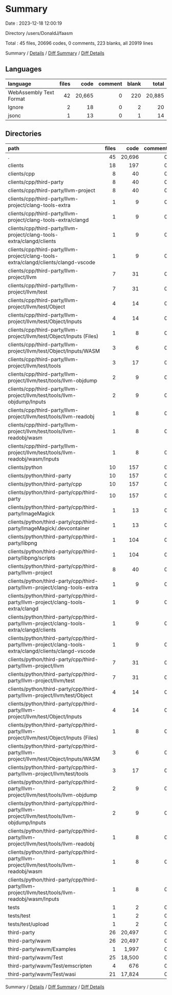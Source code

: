# Summary

Date : 2023-12-18 12:00:19

Directory /users/DonaldJ/faasm

Total : 45 files,  20696 codes, 0 comments, 223 blanks, all 20919 lines

Summary / [Details](details.md) / [Diff Summary](diff.md) / [Diff Details](diff-details.md)

## Languages
| language | files | code | comment | blank | total |
| :--- | ---: | ---: | ---: | ---: | ---: |
| WebAssembly Text Format | 42 | 20,665 | 0 | 220 | 20,885 |
| Ignore | 2 | 18 | 0 | 2 | 20 |
| jsonc | 1 | 13 | 0 | 1 | 14 |

## Directories
| path | files | code | comment | blank | total |
| :--- | ---: | ---: | ---: | ---: | ---: |
| . | 45 | 20,696 | 0 | 223 | 20,919 |
| clients | 18 | 197 | 0 | 30 | 227 |
| clients/cpp | 8 | 40 | 0 | 1 | 41 |
| clients/cpp/third-party | 8 | 40 | 0 | 1 | 41 |
| clients/cpp/third-party/llvm-project | 8 | 40 | 0 | 1 | 41 |
| clients/cpp/third-party/llvm-project/clang-tools-extra | 1 | 9 | 0 | 1 | 10 |
| clients/cpp/third-party/llvm-project/clang-tools-extra/clangd | 1 | 9 | 0 | 1 | 10 |
| clients/cpp/third-party/llvm-project/clang-tools-extra/clangd/clients | 1 | 9 | 0 | 1 | 10 |
| clients/cpp/third-party/llvm-project/clang-tools-extra/clangd/clients/clangd-vscode | 1 | 9 | 0 | 1 | 10 |
| clients/cpp/third-party/llvm-project/llvm | 7 | 31 | 0 | 0 | 31 |
| clients/cpp/third-party/llvm-project/llvm/test | 7 | 31 | 0 | 0 | 31 |
| clients/cpp/third-party/llvm-project/llvm/test/Object | 4 | 14 | 0 | 0 | 14 |
| clients/cpp/third-party/llvm-project/llvm/test/Object/Inputs | 4 | 14 | 0 | 0 | 14 |
| clients/cpp/third-party/llvm-project/llvm/test/Object/Inputs (Files) | 1 | 8 | 0 | 0 | 8 |
| clients/cpp/third-party/llvm-project/llvm/test/Object/Inputs/WASM | 3 | 6 | 0 | 0 | 6 |
| clients/cpp/third-party/llvm-project/llvm/test/tools | 3 | 17 | 0 | 0 | 17 |
| clients/cpp/third-party/llvm-project/llvm/test/tools/llvm-objdump | 2 | 9 | 0 | 0 | 9 |
| clients/cpp/third-party/llvm-project/llvm/test/tools/llvm-objdump/Inputs | 2 | 9 | 0 | 0 | 9 |
| clients/cpp/third-party/llvm-project/llvm/test/tools/llvm-readobj | 1 | 8 | 0 | 0 | 8 |
| clients/cpp/third-party/llvm-project/llvm/test/tools/llvm-readobj/wasm | 1 | 8 | 0 | 0 | 8 |
| clients/cpp/third-party/llvm-project/llvm/test/tools/llvm-readobj/wasm/Inputs | 1 | 8 | 0 | 0 | 8 |
| clients/python | 10 | 157 | 0 | 29 | 186 |
| clients/python/third-party | 10 | 157 | 0 | 29 | 186 |
| clients/python/third-party/cpp | 10 | 157 | 0 | 29 | 186 |
| clients/python/third-party/cpp/third-party | 10 | 157 | 0 | 29 | 186 |
| clients/python/third-party/cpp/third-party/ImageMagick | 1 | 13 | 0 | 1 | 14 |
| clients/python/third-party/cpp/third-party/ImageMagick/.devcontainer | 1 | 13 | 0 | 1 | 14 |
| clients/python/third-party/cpp/third-party/libpng | 1 | 104 | 0 | 27 | 131 |
| clients/python/third-party/cpp/third-party/libpng/scripts | 1 | 104 | 0 | 27 | 131 |
| clients/python/third-party/cpp/third-party/llvm-project | 8 | 40 | 0 | 1 | 41 |
| clients/python/third-party/cpp/third-party/llvm-project/clang-tools-extra | 1 | 9 | 0 | 1 | 10 |
| clients/python/third-party/cpp/third-party/llvm-project/clang-tools-extra/clangd | 1 | 9 | 0 | 1 | 10 |
| clients/python/third-party/cpp/third-party/llvm-project/clang-tools-extra/clangd/clients | 1 | 9 | 0 | 1 | 10 |
| clients/python/third-party/cpp/third-party/llvm-project/clang-tools-extra/clangd/clients/clangd-vscode | 1 | 9 | 0 | 1 | 10 |
| clients/python/third-party/cpp/third-party/llvm-project/llvm | 7 | 31 | 0 | 0 | 31 |
| clients/python/third-party/cpp/third-party/llvm-project/llvm/test | 7 | 31 | 0 | 0 | 31 |
| clients/python/third-party/cpp/third-party/llvm-project/llvm/test/Object | 4 | 14 | 0 | 0 | 14 |
| clients/python/third-party/cpp/third-party/llvm-project/llvm/test/Object/Inputs | 4 | 14 | 0 | 0 | 14 |
| clients/python/third-party/cpp/third-party/llvm-project/llvm/test/Object/Inputs (Files) | 1 | 8 | 0 | 0 | 8 |
| clients/python/third-party/cpp/third-party/llvm-project/llvm/test/Object/Inputs/WASM | 3 | 6 | 0 | 0 | 6 |
| clients/python/third-party/cpp/third-party/llvm-project/llvm/test/tools | 3 | 17 | 0 | 0 | 17 |
| clients/python/third-party/cpp/third-party/llvm-project/llvm/test/tools/llvm-objdump | 2 | 9 | 0 | 0 | 9 |
| clients/python/third-party/cpp/third-party/llvm-project/llvm/test/tools/llvm-objdump/Inputs | 2 | 9 | 0 | 0 | 9 |
| clients/python/third-party/cpp/third-party/llvm-project/llvm/test/tools/llvm-readobj | 1 | 8 | 0 | 0 | 8 |
| clients/python/third-party/cpp/third-party/llvm-project/llvm/test/tools/llvm-readobj/wasm | 1 | 8 | 0 | 0 | 8 |
| clients/python/third-party/cpp/third-party/llvm-project/llvm/test/tools/llvm-readobj/wasm/Inputs | 1 | 8 | 0 | 0 | 8 |
| tests | 1 | 2 | 0 | 0 | 2 |
| tests/test | 1 | 2 | 0 | 0 | 2 |
| tests/test/upload | 1 | 2 | 0 | 0 | 2 |
| third-party | 26 | 20,497 | 0 | 193 | 20,690 |
| third-party/wavm | 26 | 20,497 | 0 | 193 | 20,690 |
| third-party/wavm/Examples | 1 | 1,997 | 0 | 64 | 2,061 |
| third-party/wavm/Test | 25 | 18,500 | 0 | 129 | 18,629 |
| third-party/wavm/Test/emscripten | 4 | 676 | 0 | 11 | 687 |
| third-party/wavm/Test/wasi | 21 | 17,824 | 0 | 118 | 17,942 |

Summary / [Details](details.md) / [Diff Summary](diff.md) / [Diff Details](diff-details.md)